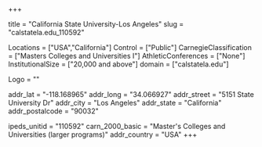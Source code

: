 
+++

title = "California State University-Los Angeles"
slug = "calstatela.edu_110592"

Locations = ["USA","California"]
Control = ["Public"]
CarnegieClassification = ["Masters Colleges and Universities I"]
AthleticConferences = ["None"]
InstitutionalSize = ["20,000 and above"]
domain = ["calstatela.edu"]

Logo = ""

addr_lat = "-118.168965"
addr_long = "34.066927"
addr_street = "5151 State University Dr"
addr_city = "Los Angeles"
addr_state = "California"
addr_postalcode = "90032"

ipeds_unitid = "110592"
carn_2000_basic = "Master's Colleges and Universities (larger programs)"
addr_country = "USA"
+++
    
